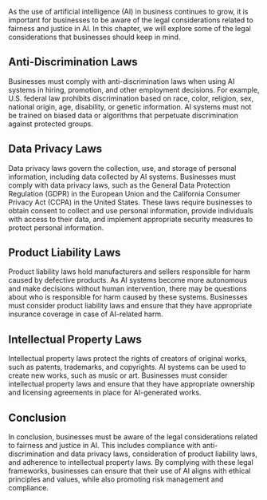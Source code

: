 

As the use of artificial intelligence (AI) in business continues to grow, it is important for businesses to be aware of the legal considerations related to fairness and justice in AI. In this chapter, we will explore some of the legal considerations that businesses should keep in mind.

Anti-Discrimination Laws
------------------------

Businesses must comply with anti-discrimination laws when using AI systems in hiring, promotion, and other employment decisions. For example, U.S. federal law prohibits discrimination based on race, color, religion, sex, national origin, age, disability, or genetic information. AI systems must not be trained on biased data or algorithms that perpetuate discrimination against protected groups.

Data Privacy Laws
-----------------

Data privacy laws govern the collection, use, and storage of personal information, including data collected by AI systems. Businesses must comply with data privacy laws, such as the General Data Protection Regulation (GDPR) in the European Union and the California Consumer Privacy Act (CCPA) in the United States. These laws require businesses to obtain consent to collect and use personal information, provide individuals with access to their data, and implement appropriate security measures to protect personal information.

Product Liability Laws
----------------------

Product liability laws hold manufacturers and sellers responsible for harm caused by defective products. As AI systems become more autonomous and make decisions without human intervention, there may be questions about who is responsible for harm caused by these systems. Businesses must consider product liability laws and ensure that they have appropriate insurance coverage in case of AI-related harm.

Intellectual Property Laws
--------------------------

Intellectual property laws protect the rights of creators of original works, such as patents, trademarks, and copyrights. AI systems can be used to create new works, such as music or art. Businesses must consider intellectual property laws and ensure that they have appropriate ownership and licensing agreements in place for AI-generated works.

Conclusion
----------

In conclusion, businesses must be aware of the legal considerations related to fairness and justice in AI. This includes compliance with anti-discrimination and data privacy laws, consideration of product liability laws, and adherence to intellectual property laws. By complying with these legal frameworks, businesses can ensure that their use of AI aligns with ethical principles and values, while also promoting risk management and compliance.
